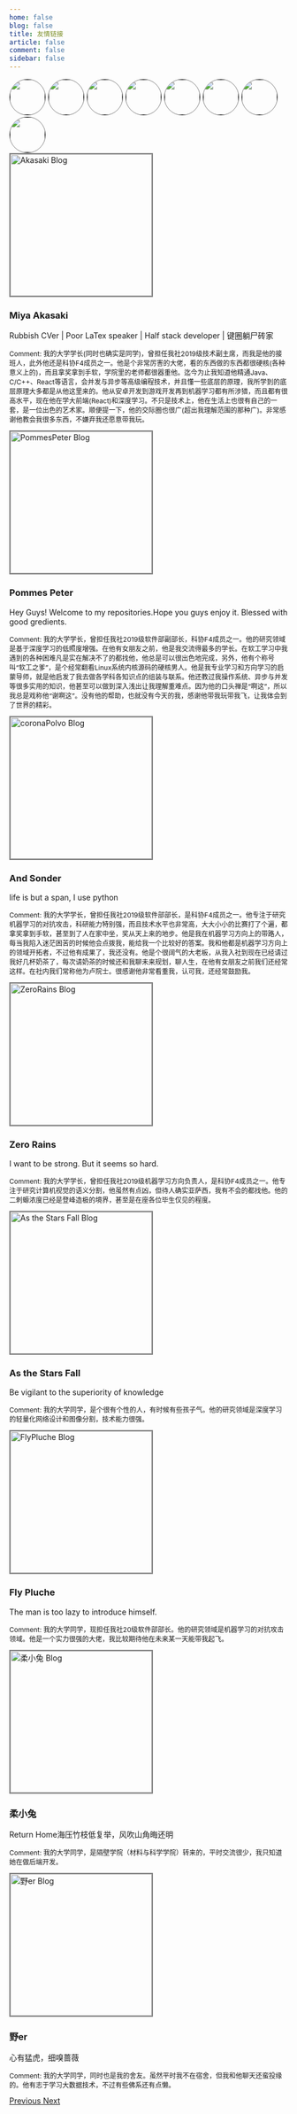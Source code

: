```yaml
---
home: false
blog: false
title: 友情链接
article: false
comment: false
sidebar: false
---
```

<link rel="stylesheet" href="https://cdn.staticfile.org/twitter-bootstrap/3.3.7/css/bootstrap.min.css">
<script src="https://cdn.staticfile.org/jquery/2.1.1/jquery.min.js"></script>
<script src="https://cdn.staticfile.org/twitter-bootstrap/3.3.7/js/bootstrap.min.js"></script>
<style>
    .Avatar {
       height: 256px;
       width: 256px;
       border: 2px;
       border-style: solid;
       border-color: grey;
    }
    .carousel-control {
        width: 3.7%;
    }
    .Comment {
        font-size: 12px;
    }
    #myCarousel {
        height: 100%;
        width: 100%;
    }
    .img-circle {
        border-radius: 50%;
        height: 64px;
        width: 64px;
        border: 1px;
        border-style: solid;
        border-color: grey;
    }
</style>

<div class="text-center table-responsive text-nowrap">
    <a href=""><img class="img-circle" src="/images/akasaki.png" data-target="#myCarousel" data-slide-to="0"></img></a>
    <a href=""><img class="img-circle" src="/images/54879512.png" data-target="#myCarousel" data-slide-to="1"></img></a>
    <a href=""><img class="img-circle" src="/images/coronaPolvo.jpg" data-target="#myCarousel" data-slide-to="2"></img></a>
    <a href=""><img class="img-circle" src="/images/zerorains.png" data-target="#myCarousel" data-slide-to="3"></img></a>
    <a href=""><img class="img-circle" src="/images/asthestarsfall.jpg" data-target="#myCarousel" data-slide-to="4"></img></a>
    <a href=""><img class="img-circle" src="/images/Fly_Pluche.jpg" data-target="#myCarousel" data-slide-to="5"></img></a>
    <a href=""><img class="img-circle" src="/images/Softrabbit.jpg" data-target="#myCarousel" data-slide-to="6"></img></a>
    <a href=""><img class="img-circle" src="/images/cwt.jpg" data-target="#myCarousel" data-slide-to="7"></img></a>
</div>
<div id="myCarousel" class="carousel slide">
    <!-- 轮播（Carousel）项目 -->
	<div class="carousel-inner">
        <div class="center-block item active">
            <a class="media-left col-xs-4 col-md-4" href="https://focus.akasaki.space/">
                <img class="Avatar" src="/images/akasaki.png" alt="Akasaki Blog"></img>
            </a>
            <div class="media-right col-xs-12 col-sm-6 col-md-8">
                <h3 class="media-heading">
                    Miya Akasaki
                </h3>
                <p>
                    Rubbish CVer | Poor LaTex speaker | Half stack developer | 键圈躺尸砖家
                </p>
                <p class="Comment">
                    Comment: 我的大学学长(同时也确实是同学)，曾担任我社2019级技术副主席，而我是他的接班人，此外他还是科协F4成员之一。他是个非常厉害的大佬，看的东西做的东西都很硬核(各种意义上的)，而且拿奖拿到手软，学院里的老师都很器重他。迄今为止我知道他精通Java、C/C++、React等语言，会并发与异步等高级编程技术，并且懂一些底层的原理，我所学到的底层原理大多都是从他这里来的。他从安卓开发到游戏开发再到机器学习都有所涉猎，而且都有很高水平，现在他在学大前端(React)和深度学习。不只是技术上，他在生活上也很有自己的一套，是一位出色的艺术家。顺便提一下，他的交际圈也很广(超出我理解范围的那种广)。非常感谢他教会我很多东西，不嫌弃我还愿意带我玩。
                </p>
            </div>
        </div>
        <div class="center-block item">
            <a class="media-left col-xs-4 col-md-4" href="https://memo.pommespeter.space">
                <img class="Avatar" src="/images/54879512.png" alt="PommesPeter Blog"></img>
            </a>
            <div class="media-right col-xs-12 col-sm-6 col-md-8">
                <h3 class="media-heading">
                    Pommes Peter
                </h3>
                <p>
                    Hey Guys! Welcome to my repositories.Hope you guys enjoy it. Blessed with good gredients.
                </p>
                <p class="Comment">
                    Comment: 我的大学学长，曾担任我社2019级软件部副部长，科协F4成员之一。他的研究领域是基于深度学习的低照度增强。在他有女朋友之前，他是我交流得最多的学长。在软工学习中我遇到的各种困难凡是实在解决不了的都找他，他总是可以很出色地完成，另外，他有个称号叫“软工之爹”，是个经常翻看Linux系统内核源码的硬核男人。他是我专业学习和方向学习的启蒙导师，就是他启发了我去做各学科各知识点的组装与联系。他还教过我操作系统、异步与并发等很多实用的知识，他甚至可以做到深入浅出让我理解重难点。因为他的口头禅是“啊这”，所以我总是戏称他“谢啊这”。没有他的帮助，也就没有今天的我，感谢他带我玩带我飞，让我体会到了世界的精彩。
                </p>
            </div>
        </div>
        <div class="center-block item">
            <a class="media-left col-xs-4 col-md-4" href="https://blog.keter.top">
                <img class="Avatar" src="/images/coronaPolvo.jpg" alt="coronaPolvo Blog"></img>
            </a>
            <div class="media-right col-xs-12 col-sm-6 col-md-8">
                <h3 class="media-heading">
                    And Sonder
                </h3>
                <p>
                    life is but a span, I use python
                </p>
                <p class="Comment">
                    Comment: 我的大学学长，曾担任我社2019级软件部部长，是科协F4成员之一。他专注于研究机器学习的对抗攻击，科研能力特别强，而且技术水平也非常高，大大小小的比赛打了个遍，都拿奖拿到手软，甚至到了人在家中坐，奖从天上来的地步。他是我在机器学习方向上的带路人，每当我陷入迷茫困苦的时候他会点拨我，能给我一个比较好的答案。我和他都是机器学习方向上的领域开拓者，不过他有成果了，我还没有。他是个很阔气的大老板，从我入社到现在已经请过我好几杯奶茶了，每次请奶茶的时候还和我聊未来规划，聊人生，在他有女朋友之前我们还经常这样。在社内我们常称他为卢院士。很感谢他非常看重我，认可我，还经常鼓励我。
                </p>
            </div>
        </div>
        <div class="center-block item">
            <a class="media-left col-xs-4 col-md-4" href="https://blog.zerorains.top">
                <img class="Avatar" src="/images/zerorains.png" alt="ZeroRains Blog"></img>
            </a>
            <div class="media-right col-xs-12 col-sm-6 col-md-8">
                <h3 class="media-heading">
                    Zero Rains
                </h3>
                <p>
                    I want to be strong. But it seems so hard.
                </p>
                <p class="Comment">
                    Comment: 我的大学学长，曾担任我社2019级机器学习方向负责人，是科协F4成员之一。他专注于研究计算机视觉的语义分割，他虽然有点凶，但待人确实亚萨西，我有不会的都找他。他的二刺螈浓度已经是登峰造极的境界，甚至是在座各位毕生仅见的程度。
                </p>
            </div>
        </div>
        <div class="center-block item">
            <a class="media-left col-xs-4 col-md-4" href="https://asthestarsfalll.icu">
                <img class="Avatar" src="/images/asthestarsfall.jpg" alt="As the Stars Fall Blog"></img>
            </a>
            <div class="media-right col-xs-12 col-sm-6 col-md-8">
                <h3 class="media-heading">
                    As the Stars Fall
                </h3>
                <p>
                    Be vigilant to the superiority of knowledge
                </p>
                <p class="Comment">
                    Comment: 我的大学同学，是个很有个性的人，有时候有些孩子气。他的研究领域是深度学习的轻量化网络设计和图像分割，技术能力很强。
                </p>
            </div>
        </div>
        <div class="center-block item">
            <a class="media-left col-xs-4 col-md-4" href="https://fly-pluche.github.io">
                <img class="Avatar" src="/images/Fly_Pluche.jpg" alt="FlyPluche Blog"></img>
            </a>
            <div class="media-right col-xs-12 col-sm-6 col-md-8">
                <h3 class="media-heading">
                    Fly Pluche
                </h3>
                <p>
                    The man is too lazy to introduce himself.
                </p>
                <p class="Comment">
                    Comment: 我的大学同学，现担任我社20级软件部部长。他的研究领域是机器学习的对抗攻击领域。他是一个实力很强的大佬，我比较期待他在未来某一天能带我起飞。
                </p>
            </div>
        </div>
        <div class="center-block item">
            <a class="media-left col-xs-4 col-md-4" href="https://www.cnblogs.com/whitebunny/">
                <img class="Avatar" src="/images/Softrabbit.jpg" alt="柔小兔 Blog"></img>
            </a>
            <div class="media-right col-xs-12 col-sm-6 col-md-8">
                <h3 class="media-heading">
                    柔小兔
                </h3>
                <p>
                    Return Home海压竹枝低复举，风吹山角晦还明
                </p>
                <p class="Comment">
                    Comment: 我的大学同学，是隔壁学院（材料与科学学院）转来的，平时交流很少，我只知道她在做后端开发。
                </p>
            </div>
        </div>
        <div class="center-block item">
            <a class="media-left col-xs-4 col-md-4" href="https://blog.csdn.net/qq_51415601">
                <img class="Avatar" src="/images/cwt.jpg" alt="野er Blog"></img>
            </a>
            <div class="media-right col-xs-12 col-sm-6 col-md-8">
                <h3 class="media-heading">
                    野er
                </h3>
                <p>
                    心有猛虎，细嗅蔷薇
                </p>
                <p class="Comment">
                    Comment: 我的大学同学，同时也是我的舍友。虽然平时我不在宿舍，但我和他聊天还蛮投缘的。他有志于学习大数据技术，不过有些佛系还有点懒。
                </p>
            </div>
        </div>
    </div>
    <!-- 轮播（Carousel）导航 -->
    <a class="left carousel-control" href="#myCarousel" role="button" data-slide="prev">
        <span class="glyphicon glyphicon-chevron-left" aria-hidden="true"></span>
        <span class="sr-only">Previous</span>
    </a>
    <a class="right carousel-control" href="#myCarousel" role="button" data-slide="next">
        <span class="glyphicon glyphicon-chevron-right" aria-hidden="true"></span>
        <span class="sr-only">Next</span>
    </a>
</div>